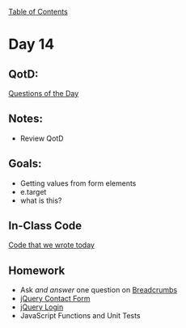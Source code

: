 [Table of Contents](/README.md)

# Day 14

## QotD:
[Questions of the Day]()

## Notes:
* Review QotD

## Goals:
* Getting values from form elements
* e.target
* what is this?

## In-Class Code
[Code that we wrote today](/notes/day-14/code)

## Homework
* Ask *and answer* one question on [Breadcrumbs](http://tiy.breadcrumbsqa.com/)
* [jQuery Contact Form](https://github.com/TIY-Austin-Front-End-Engineering/jquery-contact-form)
* [jQuery Login](https://github.com/TIY-Austin-Front-End-Engineering/jquery-login)
* JavaScript Functions and Unit Tests